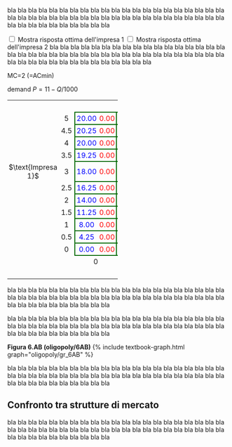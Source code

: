 <style>
.alfgamebig td {
  padding: 3px;
  text-align: center;
  font-size: 16px;
</style>




bla bla bla bla bla bla bla bla bla bla bla bla bla bla bla bla bla bla bla bla bla bla bla bla bla bla bla bla bla bla bla bla bla bla bla bla bla bla bla bla bla bla bla bla bla bla bla bla bla bla bla bla 


<span class="marginnote">
<input type="checkbox" id="BR1check9" onclick="BR1highlight9('#add7ff')"> Mostra risposta ottima dell'impresa 1
</span>
<span class="marginnote">
<input type="checkbox" id="BR2check9" onclick="BR2highlight9('#ffc0c0')"> Mostra risposta ottima dell'impresa 2
</span>
bla bla bla bla bla bla bla bla bla bla bla bla bla bla bla bla bla bla bla bla bla bla bla bla bla bla bla bla bla bla bla bla bla bla bla bla bla bla bla bla bla bla bla bla bla bla bla bla bla bla bla bla 

<span class="marginnote" id="discrete-cournot-comment">
</span>


MC=2 (=ACmin)

demand $P=11-Q/1000$


<!-- 11x11 discrete Cournot duopoly -->


<table class="alfgamebig" style="width:50%; table-layout:auto; border-collapse: collapse">
  <tr>
    <td style="visibility: hidden"> ImpB </td>
    <td style="visibility: hidden"> 555 </td>
    <td style="visibility: hidden"> 333 </td>
    <td style="visibility: hidden"> 333 </td>
    <td style="visibility: hidden"> 333 </td>
    <td style="visibility: hidden"> 333 </td>
    <td style="visibility: hidden"> 333 </td>
    <td style="visibility: hidden"> 333 </td>
    <td style="visibility: hidden"> 333 </td>
    <td style="visibility: hidden"> 333 </td>
  </tr>
  <tr>
    <td>
    </td>
    <td>
    5
    </td><td style="border-top:solid 2px #060; border-left:solid 2px #060; color:blue">
        20.00</td><td style="border-top:solid 2px #060; border-right:solid 2px #060; color:red">
        0.00
    </td><td style="border-top:solid 2px #060; border-left:solid 2px #060; color:blue">
        17.50</td><td style="border-top:solid 2px #060; border-right:solid 2px #060; color:red">
        1.75
    </td><td style="border-top:solid 2px #060; border-left:solid 2px #060; color:blue">
        15.00</td><td style="border-top:solid 2px #060; border-right:solid 2px #060; color:red">
        3.00
    </td><td style="border-top:solid 2px #060; border-left:solid 2px #060; color:blue">
        12.50</td><td style="border-top:solid 2px #060; border-right:solid 2px #060; color:red">
        3.75
    </td><td style="border-top:solid 2px #060; border-left:solid 2px #060; color:blue">
        10.00</td><td id="br2cell1game9" style="border-top:solid 2px #060; border-right:solid 2px #060; color:red">
        4.00
    </td><td style="border-top:solid 2px #060; border-left:solid 2px #060; color:blue">
        7.50</td><td style="border-top:solid 2px #060; border-right:solid 2px #060; color:red">
        3.75
    </td><td style="border-top:solid 2px #060; border-left:solid 2px #060; color:blue">
        5.00</td><td style="border-top:solid 2px #060; border-right:solid 2px #060; color:red">
        3.00
    </td><td style="border-top:solid 2px #060; border-left:solid 2px #060; color:blue">
        2.50</td><td style="border-top:solid 2px #060; border-right:solid 2px #060; color:red">
        1.75
    </td><td style="border-top:solid 2px #060; border-left:solid 2px #060; color:blue">
        0.00</td><td style="border-top:solid 2px #060; border-right:solid 2px #060; color:red">
        0.00
    </td><td style="border-top:solid 2px #060; border-left:solid 2px #060; color:blue">
        -2.50</td><td style="border-top:solid 2px #060; border-right:solid 2px #060; color:red">
        -2.25
    </td><td style="border-top:solid 2px #060; border-left:solid 2px #060; color:blue">
        -5.00</td><td style="border-top:solid 2px #060; border-right:solid 2px #060; color:red">
        -5.00
    </td>
  </tr>
  <tr>
    <td>
    </td>
    <td>
    4.5
    </td><td id="br1cell1game9" style="border-top:solid 2px #060; border-left:solid 2px #060; color:blue">
        20.25</td><td style="border-top:solid 2px #060; border-right:solid 2px #060; color:red">
        0.00
    </td><td id="br1cell2game9" style="border-top:solid 2px #060; border-left:solid 2px #060; color:blue">
        18.00</td><td style="border-top:solid 2px #060; border-right:solid 2px #060; color:red">
        2.00
    </td><td style="border-top:solid 2px #060; border-left:solid 2px #060; color:blue">
        15.75</td><td style="border-top:solid 2px #060; border-right:solid 2px #060; color:red">
        3.50
    </td><td style="border-top:solid 2px #060; border-left:solid 2px #060; color:blue">
        13.50</td><td style="border-top:solid 2px #060; border-right:solid 2px #060; color:red">
        4.50
    </td><td style="border-top:solid 2px #060; border-left:solid 2px #060; color:blue">
        11.25</td><td id="br2cell2game9" style="border-top:solid 2px #060; border-right:solid 2px #060; color:red">
        5.00
    </td><td style="border-top:solid 2px #060; border-left:solid 2px #060; color:blue">
        9.00</td><td id="br2cell3game9" style="border-top:solid 2px #060; border-right:solid 2px #060; color:red">
        5.00
    </td><td style="border-top:solid 2px #060; border-left:solid 2px #060; color:blue">
        6.75</td><td style="border-top:solid 2px #060; border-right:solid 2px #060; color:red">
        4.50
    </td><td style="border-top:solid 2px #060; border-left:solid 2px #060; color:blue">
        4.50</td><td style="border-top:solid 2px #060; border-right:solid 2px #060; color:red">
        3.50
    </td><td style="border-top:solid 2px #060; border-left:solid 2px #060; color:blue">
        2.25</td><td style="border-top:solid 2px #060; border-right:solid 2px #060; color:red">
        2.00
    </td><td style="border-top:solid 2px #060; border-left:solid 2px #060; color:blue">
        0.00</td><td style="border-top:solid 2px #060; border-right:solid 2px #060; color:red">
        0.00
    </td><td style="border-top:solid 2px #060; border-left:solid 2px #060; color:blue">
        -2.25</td><td style="border-top:solid 2px #060; border-right:solid 2px #060; color:red">
        -2.50
    </td>
  </tr>
  <tr>
    <td>
    </td>
    <td>
    4
    </td><td style="border-top:solid 2px #060; border-left:solid 2px #060; color:blue">
        20.00</td><td style="border-top:solid 2px #060; border-right:solid 2px #060; color:red">
        0.00
    </td><td id="br1cell3game9" style="border-top:solid 2px #060; border-left:solid 2px #060; color:blue">
        18.00</td><td style="border-top:solid 2px #060; border-right:solid 2px #060; color:red">
        2.25
    </td><td id="br1cell4game9" style="border-top:solid 2px #060; border-left:solid 2px #060; color:blue">
        16.00</td><td style="border-top:solid 2px #060; border-right:solid 2px #060; color:red">
        4.00
    </td><td id="br1cell5game9" style="border-top:solid 2px #060; border-left:solid 2px #060; color:blue">
        14.00</td><td style="border-top:solid 2px #060; border-right:solid 2px #060; color:red">
        5.25
    </td><td style="border-top:solid 2px #060; border-left:solid 2px #060; color:blue">
        12.00</td><td style="border-top:solid 2px #060; border-right:solid 2px #060; color:red">
        6.00
    </td><td style="border-top:solid 2px #060; border-left:solid 2px #060; color:blue">
        10.00</td><td id="br2cell4game9" style="border-top:solid 2px #060; border-right:solid 2px #060; color:red">
        6.25
    </td><td style="border-top:solid 2px #060; border-left:solid 2px #060; color:blue">
        8.00</td><td style="border-top:solid 2px #060; border-right:solid 2px #060; color:red">
        6.00
    </td><td style="border-top:solid 2px #060; border-left:solid 2px #060; color:blue">
        6.00</td><td style="border-top:solid 2px #060; border-right:solid 2px #060; color:red">
        5.25
    </td><td style="border-top:solid 2px #060; border-left:solid 2px #060; color:blue">
        4.00</td><td style="border-top:solid 2px #060; border-right:solid 2px #060; color:red">
        4.00
    </td><td style="border-top:solid 2px #060; border-left:solid 2px #060; color:blue">
        2.00</td><td style="border-top:solid 2px #060; border-right:solid 2px #060; color:red">
        2.25
    </td><td style="border-top:solid 2px #060; border-left:solid 2px #060; color:blue">
        0.00</td><td style="border-top:solid 2px #060; border-right:solid 2px #060; color:red">
        0.00
    </td>
  </tr>
  <tr>
    <td></td>
    <td>
    3.5
    </td><td style="border-top:solid 2px #060; border-left:solid 2px #060; color:blue">
        19.25</td><td style="border-top:solid 2px #060; border-right:solid 2px #060; color:red">
        0.00
    </td><td style="border-top:solid 2px #060; border-left:solid 2px #060; color:blue">
        17.50</td><td style="border-top:solid 2px #060; border-right:solid 2px #060; color:red">
        2.50
    </td><td style="border-top:solid 2px #060; border-left:solid 2px #060; color:blue">
        15.75</td><td style="border-top:solid 2px #060; border-right:solid 2px #060; color:red">
        4.50
    </td><td id="br1cell6game9" style="border-top:solid 2px #060; border-left:solid 2px #060; color:blue">
        14.00</td><td style="border-top:solid 2px #060; border-right:solid 2px #060; color:red">
        6.00
    </td><td id="br1cell7game9" style="border-top:solid 2px #060; border-left:solid 2px #060; color:blue">
        12.25</td><td style="border-top:solid 2px #060; border-right:solid 2px #060; color:red">
        7.00
    </td><td id="br1cell8game9" style="border-top:solid 2px #060; border-left:solid 2px #060; color:blue">
        10.50</td><td id="br2cell16game9" style="border-top:solid 2px #060; border-right:solid 2px #060; color:red">
        7.50
    </td><td style="border-top:solid 2px #060; border-left:solid 2px #060; color:blue">
        8.75</td><td id="br2cell5game9" style="border-top:solid 2px #060; border-right:solid 2px #060; color:red">
        7.50
    </td><td style="border-top:solid 2px #060; border-left:solid 2px #060; color:blue">
        7.00</td><td style="border-top:solid 2px #060; border-right:solid 2px #060; color:red">
        7.00
    </td><td style="border-top:solid 2px #060; border-left:solid 2px #060; color:blue">
        5.25</td><td style="border-top:solid 2px #060; border-right:solid 2px #060; color:red">
        6.00
    </td><td style="border-top:solid 2px #060; border-left:solid 2px #060; color:blue">
        3.50</td><td style="border-top:solid 2px #060; border-right:solid 2px #060; color:red">
        4.50
    </td><td style="border-top:solid 2px #060; border-left:solid 2px #060; color:blue">
        1.75</td><td style="border-top:solid 2px #060; border-right:solid 2px #060; color:red">
        2.50
    </td>
  </tr>
  <tr>
    <td style="vertical-align:bottom; text-align:center">
    $\text{Impresa 1}$
    </td>
    <td>
    3
    </td><td style="border-top:solid 2px #060; border-left:solid 2px #060; color:blue">
        18.00</td><td style="border-top:solid 2px #060; border-right:solid 2px #060; color:red">
        0.00
    </td><td style="border-top:solid 2px #060; border-left:solid 2px #060; color:blue">
        16.50</td><td style="border-top:solid 2px #060; border-right:solid 2px #060; color:red">
        2.75
    </td><td style="border-top:solid 2px #060; border-left:solid 2px #060; color:blue">
        15.00</td><td style="border-top:solid 2px #060; border-right:solid 2px #060; color:red">
        5.00
    </td><td style="border-top:solid 2px #060; border-left:solid 2px #060; color:blue">
        13.50</td><td style="border-top:solid 2px #060; border-right:solid 2px #060; color:red">
        6.75
    </td><td style="border-top:solid 2px #060; border-left:solid 2px #060; color:blue">
        12.00</td><td style="border-top:solid 2px #060; border-right:solid 2px #060; color:red">
        8.00
    </td><td id="br1cell9game9" style="border-top:solid 2px #060; border-left:solid 2px #060; color:blue">
        10.50</td><td style="border-top:solid 2px #060; border-right:solid 2px #060; color:red">
        8.75
    </td><td id="br1cell10game9" style="border-top:solid 2px #060; border-left:solid 2px #060; color:blue">
        9.00</td><td id="br2cell6game9" style="border-top:solid 2px #060; border-right:solid 2px #060; color:red">
        9.00
    </td><td id="br1cell11game9" style="border-top:solid 2px #060; border-left:solid 2px #060; color:blue">
        7.50</td><td style="border-top:solid 2px #060; border-right:solid 2px #060; color:red">
        8.75
    </td><td style="border-top:solid 2px #060; border-left:solid 2px #060; color:blue">
        6.00</td><td style="border-top:solid 2px #060; border-right:solid 2px #060; color:red">
        8.00
    </td><td style="border-top:solid 2px #060; border-left:solid 2px #060; color:blue">
        4.50</td><td style="border-top:solid 2px #060; border-right:solid 2px #060; color:red">
        6.75
    </td><td style="border-top:solid 2px #060; border-left:solid 2px #060; color:blue">
        3.00</td><td style="border-top:solid 2px #060; border-right:solid 2px #060; color:red">
        5.00
    </td>
  </tr>
  <tr>
    <td>
    </td>
    <td>
    2.5
    </td><td style="border-top:solid 2px #060; border-left:solid 2px #060; color:blue">
        16.25</td><td style="border-top:solid 2px #060; border-right:solid 2px #060; color:red">
        0.00
    </td><td style="border-top:solid 2px #060; border-left:solid 2px #060; color:blue">
        15.00</td><td style="border-top:solid 2px #060; border-right:solid 2px #060; color:red">
        3.00
    </td><td style="border-top:solid 2px #060; border-left:solid 2px #060; color:blue">
        13.75</td><td style="border-top:solid 2px #060; border-right:solid 2px #060; color:red">
        5.50
    </td><td style="border-top:solid 2px #060; border-left:solid 2px #060; color:blue">
        12.50</td><td style="border-top:solid 2px #060; border-right:solid 2px #060; color:red">
        7.50
    </td><td style="border-top:solid 2px #060; border-left:solid 2px #060; color:blue">
        11.25</td><td style="border-top:solid 2px #060; border-right:solid 2px #060; color:red">
        9.00
    </td><td style="border-top:solid 2px #060; border-left:solid 2px #060; color:blue">
        10.00</td><td style="border-top:solid 2px #060; border-right:solid 2px #060; color:red">
        10.00
    </td><td style="border-top:solid 2px #060; border-left:solid 2px #060; color:blue">
        8.75</td><td id="br2cell7game9" style="border-top:solid 2px #060; border-right:solid 2px #060; color:red">
        10.50
    </td><td id="br1cell12game9" style="border-top:solid 2px #060; border-left:solid 2px #060; color:blue">
        7.50</td><td id="br2cell8game9" style="border-top:solid 2px #060; border-right:solid 2px #060; color:red">
        10.50
    </td><td id="br1cell13game9" style="border-top:solid 2px #060; border-left:solid 2px #060; color:blue">
        6.25</td><td style="border-top:solid 2px #060; border-right:solid 2px #060; color:red">
        10.00
    </td><td id="br1cell14game9" style="border-top:solid 2px #060; border-left:solid 2px #060; color:blue">
        5.00</td><td style="border-top:solid 2px #060; border-right:solid 2px #060; color:red">
        9.00
    </td><td style="border-top:solid 2px #060; border-left:solid 2px #060; color:blue">
        3.75</td><td style="border-top:solid 2px #060; border-right:solid 2px #060; color:red">
        7.50
    </td>
  </tr>
  <tr>
    <td>
    </td>
    <td>
    2
    </td><td style="border-top:solid 2px #060; border-left:solid 2px #060; color:blue">
        14.00</td><td style="border-top:solid 2px #060; border-right:solid 2px #060; color:red">
        0.00
    </td><td style="border-top:solid 2px #060; border-left:solid 2px #060; color:blue">
        13.00</td><td style="border-top:solid 2px #060; border-right:solid 2px #060; color:red">
        3.25
    </td><td style="border-top:solid 2px #060; border-left:solid 2px #060; color:blue">
        12.00</td><td style="border-top:solid 2px #060; border-right:solid 2px #060; color:red">
        6.00
    </td><td style="border-top:solid 2px #060; border-left:solid 2px #060; color:blue">
        11.00</td><td style="border-top:solid 2px #060; border-right:solid 2px #060; color:red">
        8.25
    </td><td style="border-top:solid 2px #060; border-left:solid 2px #060; color:blue">
        10.00</td><td style="border-top:solid 2px #060; border-right:solid 2px #060; color:red">
        10.00
    </td><td style="border-top:solid 2px #060; border-left:solid 2px #060; color:blue">
        9.00</td><td style="border-top:solid 2px #060; border-right:solid 2px #060; color:red">
        11.25
    </td><td style="border-top:solid 2px #060; border-left:solid 2px #060; color:blue">
        8.00</td><td style="border-top:solid 2px #060; border-right:solid 2px #060; color:red">
        12.00
    </td><td style="border-top:solid 2px #060; border-left:solid 2px #060; color:blue">
        7.00</td><td id="br2cell9game9" style="border-top:solid 2px #060; border-right:solid 2px #060; color:red">
        12.25
    </td><td style="border-top:solid 2px #060; border-left:solid 2px #060; color:blue">
        6.00</td><td style="border-top:solid 2px #060; border-right:solid 2px #060; color:red">
        12.00
    </td><td id="br1cell15game9" style="border-top:solid 2px #060; border-left:solid 2px #060; color:blue">
        5.00</td><td style="border-top:solid 2px #060; border-right:solid 2px #060; color:red">
        11.25
    </td><td id="br1cell16game9" style="border-top:solid 2px #060; border-left:solid 2px #060; color:blue">
        4.00</td><td style="border-top:solid 2px #060; border-right:solid 2px #060; color:red">
        10.00
    </td>
  </tr>
  <tr>
    <td>
    </td>
    <td>
    1.5
    </td><td style="border-top:solid 2px #060; border-left:solid 2px #060; color:blue">
        11.25</td><td style="border-top:solid 2px #060; border-right:solid 2px #060; color:red">
        0.00
    </td><td style="border-top:solid 2px #060; border-left:solid 2px #060; color:blue">
        10.50</td><td style="border-top:solid 2px #060; border-right:solid 2px #060; color:red">
        3.50
    </td><td style="border-top:solid 2px #060; border-left:solid 2px #060; color:blue">
        9.75</td><td style="border-top:solid 2px #060; border-right:solid 2px #060; color:red">
        6.50
    </td><td style="border-top:solid 2px #060; border-left:solid 2px #060; color:blue">
        9.00</td><td style="border-top:solid 2px #060; border-right:solid 2px #060; color:red">
        9.00
    </td><td style="border-top:solid 2px #060; border-left:solid 2px #060; color:blue">
        8.25</td><td style="border-top:solid 2px #060; border-right:solid 2px #060; color:red">
        11.00
    </td><td style="border-top:solid 2px #060; border-left:solid 2px #060; color:blue">
        7.50</td><td style="border-top:solid 2px #060; border-right:solid 2px #060; color:red">
        12.50
    </td><td style="border-top:solid 2px #060; border-left:solid 2px #060; color:blue">
        6.75</td><td style="border-top:solid 2px #060; border-right:solid 2px #060; color:red">
        13.50
    </td><td style="border-top:solid 2px #060; border-left:solid 2px #060; color:blue">
        6.00</td><td id="br2cell10game9" style="border-top:solid 2px #060; border-right:solid 2px #060; color:red">
        14.00
    </td><td style="border-top:solid 2px #060; border-left:solid 2px #060; color:blue">
        5.25</td><td id="br2cell11game9" style="border-top:solid 2px #060; border-right:solid 2px #060; color:red">
        14.00
    </td><td style="border-top:solid 2px #060; border-left:solid 2px #060; color:blue">
        4.50</td><td style="border-top:solid 2px #060; border-right:solid 2px #060; color:red">
        13.50
    </td><td style="border-top:solid 2px #060; border-left:solid 2px #060; color:blue">
        3.75</td><td style="border-top:solid 2px #060; border-right:solid 2px #060; color:red">
        12.50
    </td>
  </tr>
  <tr>
    <td>
    </td>
    <td>
    1
    </td><td style="border-top:solid 2px #060; border-left:solid 2px #060; color:blue">
        8.00</td><td style="border-top:solid 2px #060; border-right:solid 2px #060; color:red">
        0.00
    </td><td style="border-top:solid 2px #060; border-left:solid 2px #060; color:blue">
        7.50</td><td style="border-top:solid 2px #060; border-right:solid 2px #060; color:red">
        3.75
    </td><td style="border-top:solid 2px #060; border-left:solid 2px #060; color:blue">
        7.00</td><td style="border-top:solid 2px #060; border-right:solid 2px #060; color:red">
        7.00
    </td><td style="border-top:solid 2px #060; border-left:solid 2px #060; color:blue">
        6.50</td><td style="border-top:solid 2px #060; border-right:solid 2px #060; color:red">
        9.75
    </td><td style="border-top:solid 2px #060; border-left:solid 2px #060; color:blue">
        6.00</td><td style="border-top:solid 2px #060; border-right:solid 2px #060; color:red">
        12.00
    </td><td style="border-top:solid 2px #060; border-left:solid 2px #060; color:blue">
        5.50</td><td style="border-top:solid 2px #060; border-right:solid 2px #060; color:red">
        13.75
    </td><td style="border-top:solid 2px #060; border-left:solid 2px #060; color:blue">
        5.00</td><td style="border-top:solid 2px #060; border-right:solid 2px #060; color:red">
        15.00
    </td><td style="border-top:solid 2px #060; border-left:solid 2px #060; color:blue">
        4.50</td><td style="border-top:solid 2px #060; border-right:solid 2px #060; color:red">
        15.75
    </td><td style="border-top:solid 2px #060; border-left:solid 2px #060; color:blue">
        4.00</td><td id="br2cell12game9" style="border-top:solid 2px #060; border-right:solid 2px #060; color:red">
        16.00
    </td><td style="border-top:solid 2px #060; border-left:solid 2px #060; color:blue">
        3.50</td><td style="border-top:solid 2px #060; border-right:solid 2px #060; color:red">
        15.75
    </td><td style="border-top:solid 2px #060; border-left:solid 2px #060; color:blue">
        3.00</td><td style="border-top:solid 2px #060; border-right:solid 2px #060; color:red">
        15.00
    </td>
  </tr>
  <tr>
    <td>
    </td>
    <td>
    0.5
    </td><td style="border-top:solid 2px #060; border-left:solid 2px #060; color:blue">
        4.25</td><td style="border-top:solid 2px #060; border-right:solid 2px #060; color:red">
        0.00
    </td><td style="border-top:solid 2px #060; border-left:solid 2px #060; color:blue">
        4.00</td><td style="border-top:solid 2px #060; border-right:solid 2px #060; color:red">
        4.00
    </td><td style="border-top:solid 2px #060; border-left:solid 2px #060; color:blue">
        3.75</td><td style="border-top:solid 2px #060; border-right:solid 2px #060; color:red">
        7.50
    </td><td style="border-top:solid 2px #060; border-left:solid 2px #060; color:blue">
        3.50</td><td style="border-top:solid 2px #060; border-right:solid 2px #060; color:red">
        10.50
    </td><td style="border-top:solid 2px #060; border-left:solid 2px #060; color:blue">
        3.25</td><td style="border-top:solid 2px #060; border-right:solid 2px #060; color:red">
        13.00
    </td><td style="border-top:solid 2px #060; border-left:solid 2px #060; color:blue">
        3.00</td><td style="border-top:solid 2px #060; border-right:solid 2px #060; color:red">
        15.00
    </td><td style="border-top:solid 2px #060; border-left:solid 2px #060; color:blue">
        2.75</td><td style="border-top:solid 2px #060; border-right:solid 2px #060; color:red">
        16.50
    </td><td style="border-top:solid 2px #060; border-left:solid 2px #060; color:blue">
        2.50</td><td style="border-top:solid 2px #060; border-right:solid 2px #060; color:red">
        17.50
    </td><td style="border-top:solid 2px #060; border-left:solid 2px #060; color:blue">
        2.25</td><td id="br2cell13game9" style="border-top:solid 2px #060; border-right:solid 2px #060; color:red">
        18.00
    </td><td style="border-top:solid 2px #060; border-left:solid 2px #060; color:blue">
        2.00</td><td id="br2cell14game9" style="border-top:solid 2px #060; border-right:solid 2px #060; color:red">
        18.00
    </td><td style="border-top:solid 2px #060; border-left:solid 2px #060; color:blue">
        1.75</td><td style="border-top:solid 2px #060; border-right:solid 2px #060; color:red">
        17.50
    </td>
  </tr>
  <tr>
    <td></td>
    <td>
    0
    </td><td style="border-bottom:solid 2px #060; border-top:solid 2px #060; border-left:solid 2px #060; color:blue">
        0.00</td><td style="border-bottom:solid 2px #060; border-top:solid 2px #060; border-right:solid 2px #060; color:red">
        0.00
    </td><td style="border-bottom:solid 2px #060; border-top:solid 2px #060; border-left:solid 2px #060; color:blue">
        0.00</td><td style="border-bottom:solid 2px #060; border-top:solid 2px #060; border-right:solid 2px #060; color:red">
        4.25
    </td><td style="border-bottom:solid 2px #060; border-top:solid 2px #060; border-left:solid 2px #060; color:blue">
        0.00</td><td style="border-bottom:solid 2px #060; border-top:solid 2px #060; border-right:solid 2px #060; color:red">
        8.00
    </td><td style="border-bottom:solid 2px #060; border-top:solid 2px #060; border-left:solid 2px #060; color:blue">
        0.00</td><td style="border-bottom:solid 2px #060; border-top:solid 2px #060; border-right:solid 2px #060; color:red">
        11.25
    </td><td style="border-bottom:solid 2px #060; border-top:solid 2px #060; border-left:solid 2px #060; color:blue">
        0.00</td><td style="border-bottom:solid 2px #060; border-top:solid 2px #060; border-right:solid 2px #060; color:red">
        14.00
    </td><td style="border-bottom:solid 2px #060; border-top:solid 2px #060; border-left:solid 2px #060; color:blue">
        0.00</td><td style="border-bottom:solid 2px #060; border-top:solid 2px #060; border-right:solid 2px #060; color:red">
        16.25
    </td><td style="border-bottom:solid 2px #060; border-top:solid 2px #060; border-left:solid 2px #060; color:blue">
        0.00</td><td style="border-bottom:solid 2px #060; border-top:solid 2px #060; border-right:solid 2px #060; color:red">
        18.00
    </td><td style="border-bottom:solid 2px #060; border-top:solid 2px #060; border-left:solid 2px #060; color:blue">
        0.00</td><td style="border-bottom:solid 2px #060; border-top:solid 2px #060; border-right:solid 2px #060; color:red">
        19.25
    </td><td style="border-bottom:solid 2px #060; border-top:solid 2px #060; border-left:solid 2px #060; color:blue">
        0.00</td><td style="border-bottom:solid 2px #060; border-top:solid 2px #060; border-right:solid 2px #060; color:red">
        20.00
    </td><td style="border-bottom:solid 2px #060; border-top:solid 2px #060; border-left:solid 2px #060; color:blue">
        0.00</td><td id="br2cell15game9" style="border-bottom:solid 2px #060; border-top:solid 2px #060; border-right:solid 2px #060; color:red">
        20.25
    </td><td style="border-bottom:solid 2px #060; border-top:solid 2px #060; border-left:solid 2px #060; color:blue">
        0.00</td><td style="border-bottom:solid 2px #060; border-top:solid 2px #060; border-right:solid 2px #060; color:red">
        20.00
    </td>
  </tr>
  <tr>
    <td colspan="2"></td>
    <td colspan="2">0</td>
    <td colspan="2">0.5</td>
    <td colspan="2">1</td>
    <td colspan="2">1.5</td>
    <td colspan="2">2</td>
    <td colspan="2">2.5</td>
    <td colspan="2">3</td>
    <td colspan="2">3.5</td>
    <td colspan="2">4</td>
    <td colspan="2">4.5</td>
    <td colspan="2">5</td>
  </tr>
  <tr>
    <td colspan="2"></td>
    <td colspan="22" style="vertical-align:bottom">
    $\text{Impresa 2}$
    </td>
  </tr>
</table>

<script>
function BR1highlight9(newColor) {
  var checkBox1 = document.getElementById("BR1check9");
  const br1cell1game9 = document.getElementById("br1cell1game9");
  const br1cell2game9 = document.getElementById("br1cell2game9");
  const br1cell3game9 = document.getElementById("br1cell3game9");
  const br1cell4game9 = document.getElementById("br1cell4game9");
  const br1cell5game9 = document.getElementById("br1cell5game9");
  const br1cell6game9 = document.getElementById("br1cell6game9");
  const br1cell7game9 = document.getElementById("br1cell7game9");
  const br1cell8game9 = document.getElementById("br1cell8game9");
  const br1cell9game9 = document.getElementById("br1cell9game9");
  const br1cell10game9 = document.getElementById("br1cell10game9");
  const br1cell11game9 = document.getElementById("br1cell11game9");
  const br1cell12game9 = document.getElementById("br1cell12game9");
  const br1cell13game9 = document.getElementById("br1cell13game9");
  const br1cell14game9 = document.getElementById("br1cell14game9");
  const br1cell15game9 = document.getElementById("br1cell15game9");
  const br1cell16game9 = document.getElementById("br1cell16game9");
  if (checkBox1.checked == true){
  br1cell1game9.style.background = newColor;
  br1cell2game9.style.background = newColor;
  br1cell3game9.style.background = newColor;
  br1cell4game9.style.background = newColor;
  br1cell5game9.style.background = newColor;
  br1cell6game9.style.background = newColor;
  br1cell7game9.style.background = newColor;
  br1cell8game9.style.background = newColor;
  br1cell9game9.style.background = newColor;
  br1cell10game9.style.background = newColor;
  br1cell11game9.style.background = newColor;
  br1cell12game9.style.background = newColor;
  br1cell13game9.style.background = newColor;
  br1cell14game9.style.background = newColor;
  br1cell15game9.style.background = newColor;
  br1cell16game9.style.background = newColor;
  } else {
  br1cell1game9.style.background = "transparent";
  br1cell2game9.style.background = "transparent";
  br1cell3game9.style.background = "transparent";
  br1cell4game9.style.background = "transparent";
  br1cell5game9.style.background = "transparent";
  br1cell6game9.style.background = "transparent";
  br1cell7game9.style.background = "transparent";
  br1cell8game9.style.background = "transparent";
  br1cell9game9.style.background = "transparent";
  br1cell10game9.style.background = "transparent";
  br1cell11game9.style.background = "transparent";
  br1cell12game9.style.background = "transparent";
  br1cell13game9.style.background = "transparent";
  br1cell14game9.style.background = "transparent";
  br1cell15game9.style.background = "transparent";
  br1cell16game9.style.background = "transparent";
  }
} 
function BR2highlight9(newColor) {
  var checkBox2 = document.getElementById("BR2check9");
  const br2cell1game9 = document.getElementById("br2cell1game9");
  const br2cell2game9 = document.getElementById("br2cell2game9");
  const br2cell3game9 = document.getElementById("br2cell3game9");
  const br2cell4game9 = document.getElementById("br2cell4game9");
  const br2cell5game9 = document.getElementById("br2cell5game9");
  const br2cell6game9 = document.getElementById("br2cell6game9");
  const br2cell7game9 = document.getElementById("br2cell7game9");
  const br2cell8game9 = document.getElementById("br2cell8game9");
  const br2cell9game9 = document.getElementById("br2cell9game9");
  const br2cell10game9 = document.getElementById("br2cell10game9");
  const br2cell11game9 = document.getElementById("br2cell11game9");
  const br2cell12game9 = document.getElementById("br2cell12game9");
  const br2cell13game9 = document.getElementById("br2cell13game9");
  const br2cell14game9 = document.getElementById("br2cell14game9");
  const br2cell15game9 = document.getElementById("br2cell15game9");
  const br2cell16game9 = document.getElementById("br2cell16game9");
  if (checkBox2.checked == true){
  br2cell1game9.style.background = newColor;
  br2cell2game9.style.background = newColor;
  br2cell3game9.style.background = newColor;
  br2cell4game9.style.background = newColor;
  br2cell5game9.style.background = newColor;
  br2cell6game9.style.background = newColor;
  br2cell7game9.style.background = newColor;
  br2cell8game9.style.background = newColor;
  br2cell9game9.style.background = newColor;
  br2cell10game9.style.background = newColor;
  br2cell11game9.style.background = newColor;
  br2cell12game9.style.background = newColor;
  br2cell13game9.style.background = newColor;
  br2cell14game9.style.background = newColor;
  br2cell15game9.style.background = newColor;
  br2cell16game9.style.background = newColor;
  } else {
  br2cell1game9.style.background = "transparent";
  br2cell2game9.style.background = "transparent";
  br2cell3game9.style.background = "transparent";
  br2cell4game9.style.background = "transparent";
  br2cell5game9.style.background = "transparent";
  br2cell6game9.style.background = "transparent";
  br2cell7game9.style.background = "transparent";
  br2cell8game9.style.background = "transparent";
  br2cell9game9.style.background = "transparent";
  br2cell10game9.style.background = "transparent";
  br2cell11game9.style.background = "transparent";
  br2cell12game9.style.background = "transparent";
  br2cell13game9.style.background = "transparent";
  br2cell14game9.style.background = "transparent";
  br2cell15game9.style.background = "transparent";
  br2cell16game9.style.background = "transparent";
  }
}
</script>


<!-- END OF 11x11 discrete Cournot duopoly -->
























bla bla bla bla bla bla bla bla bla bla bla bla bla bla bla bla bla bla bla bla bla bla bla bla bla bla bla bla bla bla bla bla bla bla bla bla bla bla bla bla bla bla bla bla bla bla bla bla bla bla bla bla 

bla bla bla bla bla bla bla bla bla bla bla bla bla bla bla bla bla bla bla bla bla bla bla bla bla bla bla bla bla bla bla bla bla bla bla bla bla bla bla bla bla bla bla bla bla bla bla bla bla bla bla bla 


































<a id="gr_oligopoly/6AB"><strong>Figura 6.AB (oligopoly/6AB)</strong></a>
{% include textbook-graph.html graph="oligopoly/gr_6AB" %}

bla bla bla bla bla bla bla bla bla bla bla bla bla bla bla bla bla bla bla bla bla bla bla bla bla bla bla bla bla bla bla bla bla bla bla bla bla bla bla bla bla bla bla bla bla bla bla bla bla bla bla bla 





















<h2 id="SUBSEC_MKT-COMPARISON">Confronto tra strutture di mercato</h2>

bla bla bla bla bla bla bla bla bla bla bla bla bla bla bla bla bla bla bla bla bla bla bla bla bla bla bla bla bla bla bla bla bla bla bla bla bla bla bla bla bla bla bla bla bla bla bla bla bla bla bla bla 





